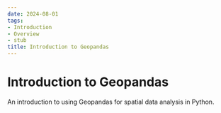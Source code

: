 ```yaml
---
date: 2024-08-01
tags:
- Introduction
- Overview
- stub
title: Introduction to Geopandas
---
```


# Introduction to Geopandas

An introduction to using Geopandas for spatial data analysis in Python.
